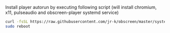 Install player autorun by executing following script (will install chromium, x11, pulseaudio and obscreen-player systemd service)

```bash
curl -fsSL https://raw.githubusercontent.com/jr-k/obscreen/master/system/install-player-rpi.sh -o /tmp/install-client-player.sh && chmod +x /tmp/install-client-player.sh && sudo /bin/bash /tmp/install-client-player.sh $USER $HOME
sudo reboot
```